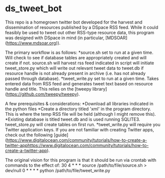 # ds_tweet_bot

This repo is a homegrown twitter bot developed for the harvest and dissemination of resources published by a DSpace RSS feed. While it could feasibly be used to tweet out other RSS-type resource data, this program was designed with DSpace in mind (in particular, [MDSOAR] (https://www.mdsoar.org)).

The primary workflow is as follows:
*source.sh set to run at a given time. Will check to see if database tables are appropriately created and will create if not. source.sh will harvest rss feed indicated in script will initiate tweet_store.py which will write out relevant tweet data to tweet.db if resource handle is not already present in archive (i.e. has not already passed through database).
*tweet_write.py set to run at a given time. Takes entered data from RSS feed and generates tweet text based on resource handle and title. This relies on the [tweepy library] (https://github.com/tweepy/tweepy).

A few prerequisites & considerations:
*Download all libraries indicated in the python files
*Create a directory titled 'xml' in the program directory. This is where the temp RSS file will be held (although I might remove this).
*Existing database is titled tweet.db and is used running SQLITE3. tweet_store.py will create tables on first run.
*tweet_write.py will require you Twitter application keys. If you are not familiar with creating Twitter apps, check out the following [guide] (https://www.digitalocean.com/community/tutorials/how-to-create-a-twitter-apphttps://www.digitalocean.com/community/tutorials/how-to-create-a-twitter-app).

The original vision for this program is that it should be run via crontab with commands to the effect of:
30 4 * * * source /path/to/file/source.sh > dev/null
0 * * * * python /path/to/file/tweet_write.py

